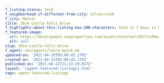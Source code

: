 ```yaml
---
f_listing-status: Sold
f_neighborhood-if-different-from-city: Silvercreek
f_city: Manvel
title: 3614 Castle Falls Drive
f_highlights-about-this-listing-max-200-characters: Sold in 7 Days in Nov 2020
f_featured-image:
  url: https://development.nanproperties.com/assets/external/6077ca99ac4c25168e28b09b_60218424daebfimg-1-2.jpeg
  alt: null
slug: 3614-castle-falls-drive
f_agent: cms/agents/laura-bonck.md
updated-on: '2021-04-15T05:09:45.179Z'
created-on: '2021-04-15T05:09:45.179Z'
published-on: '2021-04-22T21:13:29.827Z'
layout: '[agent-featured-listings].html'
tags: agent-featured-listings
---
```



